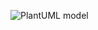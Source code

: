 ![PlantUML model](http://www.plantuml.com/plantuml/png/SoWkIImgAStDuNBAJrBGjLDmpCbCJbMmKiX8pSd9vmBpGC90MQ2WUxw2OtbY9PT3QbuAI0y0)

